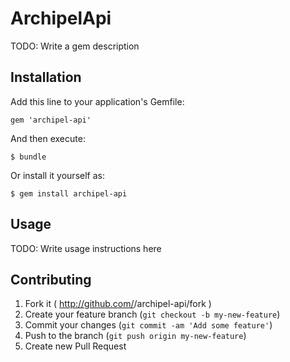 # ArchipelApi

TODO: Write a gem description

## Installation

Add this line to your application's Gemfile:

    gem 'archipel-api'

And then execute:

    $ bundle

Or install it yourself as:

    $ gem install archipel-api

## Usage

TODO: Write usage instructions here

## Contributing

1. Fork it ( http://github.com/<my-github-username>/archipel-api/fork )
2. Create your feature branch (`git checkout -b my-new-feature`)
3. Commit your changes (`git commit -am 'Add some feature'`)
4. Push to the branch (`git push origin my-new-feature`)
5. Create new Pull Request
